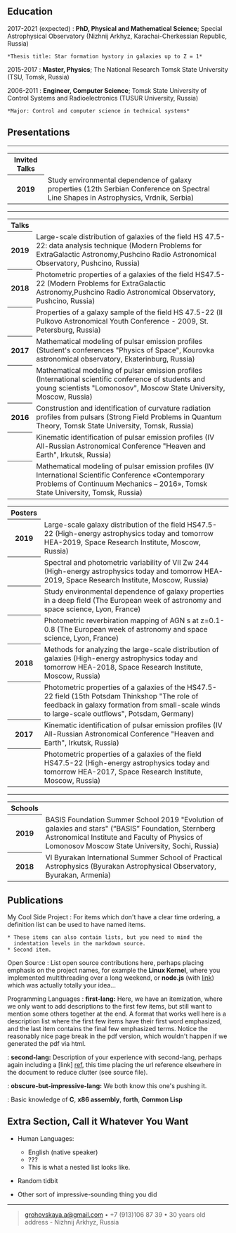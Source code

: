 
Education
---------

2017-2021 (expected)
:   **PhD, Physical and Mathematical  Science**; Special Astrophysical Observatory (Nizhnij Arkhyz, Karachai-Cherkessian Republic, Russia)

    *Thesis title: Star formation hystory in galaxies up to Z = 1*

2015-2017
:   **Master, Physics**; The National Research Tomsk State University (TSU, Tomsk, Russia)

2006-2011
:   **Engineer, Computer Science**; Tomsk State University of Control Systems and Radioelectronics (TUSUR University, Russia)

    *Major: Control and computer science in technical systems*

Presentations
----------
<html>
    <head>
     <meta http-equiv="Content-Type" content="text/html; charset=utf-8">
    </head>
    <body>
        <table border="0" width="100%" cellpadding="5">
            <tr>
                <th>Invited Talks</th>
                <td></td>
            </tr>
            <tr>
                <th>2019</th>
                <td>Study environmental dependence of galaxy properties (12th Serbian Conference on Spectral Line Shapes in Astrophysics, Vrdnik, Serbia)</td>
            </tr>
        
 <hr>
 
  <table border="0" width="100%" cellpadding="5">
      <tr>
          <th>Talks</th>
          <td></td>
      </tr>
      <tr>
     <tr>
          <th>2019</th>
          <td>Large-scale distribution of galaxies of the field  HS 47.5-22: data analysis technique (Modern Problems for ExtraGalactic               Astronomy,Pushcino Radio Astronomical Observatory, Pushcino, Russia)</td>
      </tr>
      <tr>
          <th>2018</th>
          <td>Photometric properties of a galaxies of the field HS47.5-22 (Modern Problems for ExtraGalactic Astronomy,Pushcino Radio                 Astronomical Observatory, Pushcino, Russia)</td>
      </tr>
       <tr>
          <th> </th>
          <td>Properties of a galaxy sample of the field HS 47.5-22 (II Pulkovo Astronomical Youth Conference - 2009, St. Petersburg,                 Russia)</td>
      </tr>
      <tr>
         <th>2017</th>
         <td>Mathematical modeling of pulsar emission profiles (Student's conferences "Physics of Space", Kourovka astronomical                       observatory, Ekaterinburg, Russia)</td>
       </tr> 
       <tr>
          <th> </th>
          <td>Mathematical modeling of pulsar emission profiles (International scientific conference of students and young scientists                    "Lomonosov", Moscow State University, Moscow, Russia)</td>
      </tr>
      <tr>
          <th> 2016 </th>
          <td>Construstion and identification of curvature radiation profiles from pulsars (Strong Field Problems in Quantum Theory,                     Tomsk State University, Tomsk, Russia)</td>
      </tr>
      <tr>
          <th> </th>
          <td>Kinematic identification of pulsar emission profiles (IV All-Russian Astronomical Conference "Heaven and Earth", Irkutsk,               Russia)</td>
      </tr>
      <tr>
          <th> </th>
          <td>Mathematical modeling of pulsar emission profiles (IV International Scientific Conference «Contemporary Problems of                     Continuum Mechanics – 2016», Tomsk State University, Tomsk, Russia)</td>
      </tr>

 <hr>

  <table border="0" width="100%" cellpadding="5">
      <tr>
          <th>Posters</th>
          <td></td>
      </tr>
      <tr>
          <th>2019</th>
          <td>Large-scale galaxy distribution of the field HS47.5-22 (High-energy astrophysics today and tomorrow HEA-2019, Space                     Research Institute, Moscow, Russia) </td>
      </tr>
      <tr>
          <th></th>
          <td>Spectral and photometric variability of VII Zw 244 (High-energy astrophysics today and tomorrow HEA-2019, Space Research                   Institute, Moscow, Russia)</td>
      </tr>
      <tr>
          <th></th>
          <td>Study environmental dependence of galaxy properties in a deep field (The European week of astronomy and space science, Lyon, France)</td>
      </tr>
      <tr>
         <th></th>
         <td>Photometric reverbiration mapping of AGN s at z=0.1-0.8 (The European week of astronomy and space science, Lyon, France)                 </td>
       </tr> 
       <tr>
          <th>2018</th>
          <td>Methods for analyzing the large-scale distribution of galaxies (High-energy astrophysics today and tomorrow HEA-2018, Space Research Institute, Moscow, Russia)</td>
      </tr>
      <tr>
          <th></th>
          <td>Photometric properties of a galaxies of the HS47.5-22 field (15th Potsdam Thinkshop "The role of feedback in galaxy                     formation from small-scale winds to large-scale outflows", Potsdam, Germany)</td>
      </tr>
      <tr>
          <th>2017</th>
          <td>Kinematic identification of pulsar emission profiles (IV All-Russian Astronomical Conference "Heaven and Earth", Irkutsk,               Russia)</td>
      </tr>
      <tr>
          <th> </th>
          <td>Photometric properties of a galaxies of the field HS47.5-22 (High-energy astrophysics today and tomorrow HEA-2017, Space                Research Institute, Moscow, Russia)</td>
      </tr>
 </table>
 
 <hr>
 
  <table border="0" width="100%" cellpadding="5">
      <tr>
          <th>Schools</th>
          <td></td>
      </tr>
      <tr>
          <th>2019</th>
          <td>BASIS Foundation Summer School 2019 "Evolution of galaxies and stars" (“BASIS” Foundation, Sternberg Astronomical                         Institute and Faculty of Physics of Lomonosov Moscow State University, Sochi, Russia) </td>
      </tr>
      <tr>
          <th>2018</th>
          <td>VI Byurakan International Summer School of Practical Astrophysics (Byurakan Astrophysical Observatory, Byurakan, Armenia)               </td>
      </tr>
 </table>



Publications
--------------------

My Cool Side Project
:   For items which don't have a clear time ordering, a definition
    list can be used to have named items.

    * These items can also contain lists, but you need to mind the
      indentation levels in the markdown source.
    * Second item.

Open Source
:   List open source contributions here, perhaps placing emphasis on
    the project names, for example the **Linux Kernel**, where you
    implemented multithreading over a long weekend, or **node.js**
    (with [link](http://nodejs.org)) which was actually totally
    your idea...

Programming Languages
:   **first-lang:** Here, we have an itemization, where we only want
    to add descriptions to the first few items, but still want to
    mention some others together at the end. A format that works well
    here is a description list where the first few items have their
    first word emphasized, and the last item contains the final few
    emphasized terms. Notice the reasonably nice page break in the pdf
    version, which wouldn't happen if we generated the pdf via html.

:   **second-lang:** Description of your experience with second-lang,
    perhaps again including a [link] [ref], this time placing the url
    reference elsewhere in the document to reduce clutter (see source
    file). 

:   **obscure-but-impressive-lang:** We both know this one's pushing
    it.

:   Basic knowledge of **C**, **x86 assembly**, **forth**, **Common Lisp**

[ref]: https://github.com/githubuser/superlongprojectname

Extra Section, Call it Whatever You Want
----------------------------------------

* Human Languages:

     * English (native speaker)
     * ???
     * This is what a nested list looks like.

* Random tidbit

* Other sort of impressive-sounding thing you did

----

> <grohovskaya.a@gmail.com> • +7 (913)106 87 39 • 30 years old\
> address - Nizhnij Arkhyz, Russia
